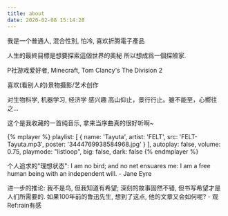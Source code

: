```yaml
---
title: about
date: 2020-02-08 15:14:28
---
```


我是一个普通人, 混合性別, 怕冷, 喜欢折腾電子產品

人生的最終目標是想要探索這個世界的奧秘
所以想成爲一個探險家.

P社游戏爱好者, Minecraft, Tom Clancy's The Division 2

喜欢(看别人的)景物摄影/艺术创作

对生物科学, 机器学习, 经济学 感兴趣
高山仰止，景行行止。雖不能至，心嚮往之...

这个是我收藏的一首纯音乐, 拿来当序曲真的很好听啊~

{% mplayer %}
    playlist: [
        {
            name: 'Tayuta',
            artist: 'FELT',
            src: 'FELT-Tayuta.mp3',
            poster: '3444769938584968.jpg'
        }
    ],
    autoplay: false,
    volume: 0.75,
    playmode: "listloop",
    big: false,
    dark: false
{% endmplayer %}

个人追求的"理想状态":
I am no bird; and no net ensuares me: I am a free human being with an independent will. - Jane Eyre

进一步的推论: 我不是鸟, 但我知道有希望; 深刻的故事固然不错, 但书写希望才是人们所需要的. 如果100年前的鲁迅先生, 想到了这点, 他的文章又会如何呢? - 观Ref:rain有感